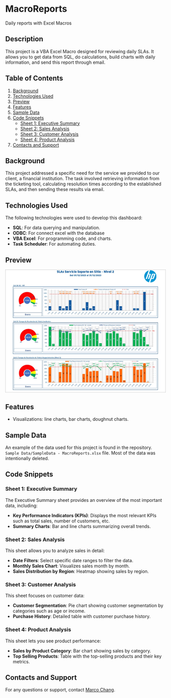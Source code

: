 # MacroReports
Daily reports with Excel Macros

## Description
This project is a VBA Excel Macro designed for reviewing daily SLAs. It allows you to get data from SQL, do calculations, build charts with daily information, and send this report through email.


## Table of Contents
1. [Background](#background)
2. [Technologies Used](#technologies-used)
3. [Preview](#preview)
4. [Features](#features)
5. [Sample Data](#sample-data)
6. [Code Snippets](#code-snippets)
   - [Sheet 1: Executive Summary](#sheet-1-executive-summary)
   - [Sheet 2: Sales Analysis](#sheet-2-sales-analysis)
   - [Sheet 3: Customer Analysis](#sheet-3-customer-analysis)
   - [Sheet 4: Product Analysis](#sheet-4-product-analysis)
7. [Contacts and Support](#contacts-and-support)

## Background
This project addressed a specific need for the service we provided to our client, a financial institution. The task involved retrieving information from the ticketing tool, calculating resolution times according to the established SLAs, and then sending these results via email.

## Technologies Used
The following technologies were used to develop this dashboard:
- **SQL**: For data querying and manipulation.
- **ODBC**: For connect excel with the database
- **VBA Excel**: For programming code, and charts.
- **Task Scheduler**: For automating duties.

## Preview
![Example of email sent](image/MacroReport1.jpg)

## Features
- Visualizations: line charts, bar charts, doughnut charts.

## Sample Data
An example of the data used for this project is found in the repository. `Sample Data/SampleData - MacroReports.xlsx` file. Most of the data was intentionally deleted.

## Code Snippets
### Sheet 1: Executive Summary
The Executive Summary sheet provides an overview of the most important data, including:
- **Key Performance Indicators (KPIs)**: Displays the most relevant KPIs such as total sales, number of customers, etc.
- **Summary Charts**: Bar and line charts summarizing overall trends.

### Sheet 2: Sales Analysis
This sheet allows you to analyze sales in detail:
- **Date Filters**: Select specific date ranges to filter the data.
- **Monthly Sales Chart**: Visualizes sales month by month.
- **Sales Distribution by Region**: Heatmap showing sales by region.

### Sheet 3: Customer Analysis
This sheet focuses on customer data:
- **Customer Segmentation**: Pie chart showing customer segmentation by categories such as age or income.
- **Purchase History**: Detailed table with customer purchase history.

### Sheet 4: Product Analysis
This sheet lets you see product performance:
- **Sales by Product Category**: Bar chart showing sales by category.
- **Top Selling Products**: Table with the top-selling products and their key metrics.

## Contacts and Support
For any questions or support, contact [Marco Chang](mailto:marcochangbegazo@gmail.com).
